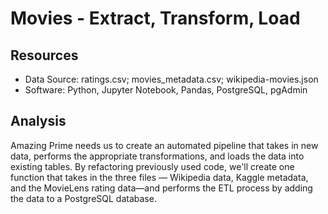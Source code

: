 # Movies - Extract, Transform, Load

## Resources
* Data Source: ratings.csv; movies_metadata.csv; wikipedia-movies.json
* Software: Python, Jupyter Notebook, Pandas, PostgreSQL, pgAdmin

## Analysis
Amazing Prime needs us to create an automated pipeline that takes in new data, performs the appropriate transformations, and loads the data into existing tables. By refactoring previously used code, we'll create one function that takes in the three files — Wikipedia data, Kaggle metadata, and the MovieLens rating data—and performs the ETL process by adding the data to a PostgreSQL database.
